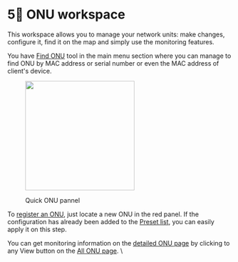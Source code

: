 # 5⃣ ONU workspace

This workspace allows you to manage your network units: make changes, configure it, find it on the map and simply use the monitoring features.

You have [Find ONU](onu-search.md) tool in the main menu section where you can manage to find ONU by MAC address or serial number or even the MAC address of client's device.

<figure><img src="../.gitbook/assets/Screenshot 2023-05-04 at 14.31.57.png" alt="" width="245"><figcaption><p>Quick ONU pannel</p></figcaption></figure>

To [register an ONU](onu-registration.md), just locate a new ONU in the red panel. If the configuration has already been added to the [Preset list](../configuration-features/presets.md), you can easily apply it on this step.

You can get monitoring information on the [detailed ONU page](onu.md) by clicking to any View button on the [All ONU page](all-onu.md). \

